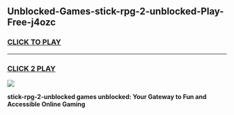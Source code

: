 
## Unblocked-Games-stick-rpg-2-unblocked-Play-Free-j4ozc
<h3>
<a href="https://premium76.site?title=stick-rpg-2-unblocked&ref=15A">CLICK TO PLAY</a></h3>
<hr>

<h3>
<a href="https://premium76.site?title=stick-rpg-2-unblocked&ref=15A">CLICK 2 PLAY</a>
  
</h3>

<a href="https://premium76.site?title=stick-rpg-2-unblocked&ref=15A"><img src="https://clearcache.store/games.png"></a>


**stick-rpg-2-unblocked games unblocked: Your Gateway to Fun and Accessible Online Gaming**
